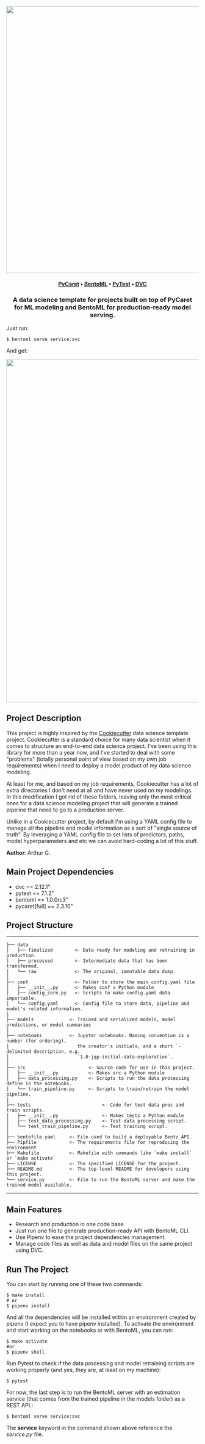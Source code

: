 <p align="center">
<img src="https://i.ibb.co/c2ZRy10/pycaret-bentoml-repo-logo.png" width="700" />
</p>

<h4 align="center">
    <a href="https://pycaret.org/" target="blank">PyCaret</a> • <a href="https://www.bentoml.com/" target="blank">BentoML</a> • <a href="https://docs.pytest.org/" target="blank">PyTest</a> • <a href="https://dvc.org/" target="blank">DVC</a>
</h4>

<h3 align="center">
    <b>
        A data science template for projects built on top of PyCaret <br> 
        for ML modeling and BentoML for production-ready model serving.
    </b>
</h3>

Just run:
```
$ bentoml serve service:svc
```

And get:
<p align="center">
<img src="https://i.ibb.co/HgQyfZr/bentoml-uber-fare.png" width="900" />
</p>

## Project Description
This project is highly inspired by the <a href="https://github.com/cookiecutter/cookiecutter" target="blank">Cookiecutter</a> data science template project. Cookiecutter is a standard choice for many data scientist when it comes to structure an end-to-end data science project. I've been using this library for more than a year now, and I've started to deal with some "problems" (totally personal point of view based on my own job requirements) when I need to deploy a model product of my data science modeling.

At least for me, and based on my job requirements, Cookiecutter has a lot of extra directories I don't need at all and have never used on my modelings. In this modification I got rid of these folders, leaving only the most critical ones for a data science modeling project that will generate a trained pipeline that need to go to a production server.

Unlike in a Cookiecutter project, by default I'm using a YAML config file to manage all the pipeline and model information as a sort of "single source of truth". By leveraging a YAML config file to set lists of predictors, paths, model hyperparameters and etc we can avoid hard-coding a lot of this stuff.

**Author**: Arthur G.

## Main Project Dependencies
+ dvc == 2.12.1"
+ pytest == 7.1.2"
+ bentoml == 1.0.0rc3"
+ pycaret[full] == 2.3.10"

## Project Structure
------------
    ├── data
    │   ├── finalized        <- Data ready for modeling and retraining in production.
    │   ├── processed        <- Intermediate data that has been transformed.
    │   └── raw              <- The original, immutable data dump.
    │
    ├── conf                 <- Folder to store the main config.yaml file
    │   ├── __init__.py      <- Makes conf a Python module
    │   ├── config_core.py   <- Scripts to make config.yaml data importable. 
    │   └── config.yaml      <- Config file to store data, pipeline and model's related information.
    │
    ├── models             <- Trained and serialized models, model predictions, or model summaries
    │
    ├── notebooks          <- Jupyter notebooks. Naming convention is a number (for ordering),
    │                         the creator's initials, and a short `-` delimited description, e.g.
    │                         `1.0-jqp-initial-data-exploration`.
    │
    ├── src                       <- Source code for use in this project.
    │   ├── __init__.py           <- Makes src a Python module
    │   ├── data_processing.py    <- Scripts to run the data processing define in the notebooks.
    │   └── train_pipeline.py     <- Scripts to train/retrain the model pipeline.
    │
    ├── tests                          <- Code for test data proc and train scripts.
    │   ├── __init__.py                <- Makes tests a Python module
    │   ├── test_data_processing.py    <- Test data processing script.
    │   └── test_train_pipeline.py     <- Test training script.
    │
    ├── bentofile.yaml     <- File used to build a deployable Bento API.
    ├── Pipfile            <- The requirements file for reproducing the environment
    ├── Makefile           <- Makefile with commands like `make install` or `make activate`
    ├── LICENSE            <- The specified LICENSE for the project.
    ├── README.md          <- The top-level README for developers using this project.
    └── service.py         <- File to run the BentoML server and make the trained model available.
--------

## Main Features
+ Research and production in one code base.
+ Just run one file to generate production-ready API with BentoML CLI.
+ Use Pipenv to ease the project dependencies management.
+ Manage code files as well as data and model files on the same project using DVC.

## Run The Project
You can start by running one of these two commands:
```
$ make install
# or
$ pipenv install
```

And all the dependencies will be installed within an environment created by pipenv (I expect you to have pipenv installed). To activate the environment and start working on the notebooks or with BentoML, you can run:
```
$ make activate
#or
$ pipenv shell
```

Run Pytest to check if the data processing and model retraining scripts are working properly (and yes, they are, at least on my machine):
```
$ pytest
```

For now, the last step is to run the BentoML server with an estimation service (that comes from the trained pipeline in the models folder) as a REST API.:
```
$ bentoml serve service:svc
```

The **service** keyword in the command shown above reference the *service.py* file.